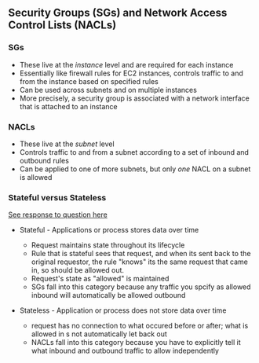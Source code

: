 ## Security Groups (SGs) and Network Access Control Lists (NACLs)

### SGs

* These live at the _instance_ level and are required for each instance
* Essentially like firewall rules for EC2 instances, controls traffic to and from the instance based on specified rules
* Can be used across subnets and on multiple instances
* More precisely, a security group is associated with a network interface that is attached to an instance

### NACLs

* These live at the _subnet_ level
* Controls traffic to and from a subnet according to a set of inbound and outbound rules
* Can be applied to one of more subnets, but only _one_ NACL on a subnet is allowed

### Stateful versus Stateless

[See response to question here](https://acloud.guru/forums/aws-certified-solutions-architect-associate/discussion/-KTCn8RqocSpPV4RwdQo/what-is-difference-between-stateless-statefull?answer=-LRCbl3J6rRbHNZgyLOK)

* Stateful - Applications or process stores data over time
  * Request maintains state throughout its lifecycle
  * Rule that is stateful sees that request, and when its sent back to the original requestor, the rule "knows" its the same request that came in, so should be allowed out.
  * Request's state as "allowed" is maintained
  * SGs fall into this category because any traffic you spcify as allowed inbound will automatically be allowed outbound

* Stateless - Application or process does not store data over time
  * request has no connection to what occured before or after; what is allowed in s not automatically let back out
  * NACLs fall into this category because you have to explicitly tell it what inbound and outbound traffic to allow independently